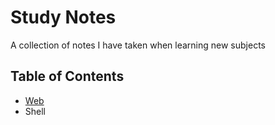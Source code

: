 # Study Notes

A collection of notes I have taken when learning new subjects

## Table of Contents

- [Web](Web)
- Shell

